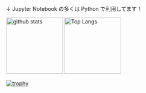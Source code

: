 ↓ Jupyter Notebook の多くは Python で利用してます！
<p align="left"> 
  <img alt="github stats" height="150px" src="https://github-readme-stats.vercel.app/api?username=RiRyCasals&show_icons=ture">
  <img alt="Top Langs" height="150px" src="https://github-readme-stats.vercel.app/api/top-langs/?username=RiRyCasals&layout=compact&show_icons=true">
</p>

[![trophy](https://github-profile-trophy.vercel.app/?username=RiRyCasals&theme=onedark&column=8)](https://github.com/ryo-ma/github-profile-trophy)
